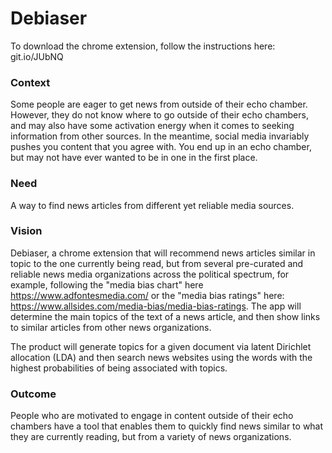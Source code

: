 # Debiaser

To download the chrome extension, follow the instructions here: git.io/JUbNQ

### Context

Some people are eager to get news from outside of their echo chamber. However, they do not know where to go outside of their echo chambers, and may also have some activation energy when it comes to seeking information from other sources. In the meantime, social media invariably pushes you content that you agree with. You end up in an echo chamber, but may not have ever wanted to be in one in the first place.

### Need

A way to find news articles from different yet reliable media sources.

### Vision

Debiaser, a chrome extension that will recommend news articles similar in topic to the one currently being read, but from several pre-curated and reliable news media organizations across the political spectrum, for example, following the "media bias chart" here https://www.adfontesmedia.com/ or the "media bias ratings" here: https://www.allsides.com/media-bias/media-bias-ratings. The app will determine the main topics of the text of a news article, and then show links to similar articles from other news organizations.

The product will generate topics for a given document via latent Dirichlet allocation (LDA) and then search news websites using the words with the highest probabilities of being associated with topics.

### Outcome

People who are motivated to engage in content outside of their echo chambers have a tool that enables them to quickly find news similar to what they are currently reading, but from a variety of news organizations.


